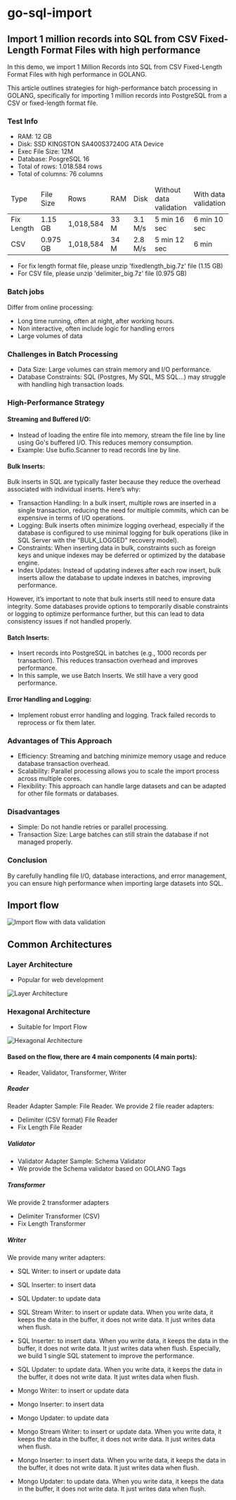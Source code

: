 # go-sql-import

## Import 1 million records into SQL from CSV Fixed-Length Format Files with high performance
In this demo, we import 1 Million Records into SQL from CSV Fixed-Length Format Files with high performance in GOLANG.

This article outlines strategies for high-performance batch processing in GOLANG, specifically for importing 1 million records into PostgreSQL from a CSV or fixed-length format file.

### Test Info
- RAM: 12 GB
- Disk: SSD KINGSTON SA400S37240G ATA Device
- Exec File Size: 12M
- Database: PosgreSQL 16
- Total of rows: 1.018.584 rows
- Total of columns: 76 columns

<table><thead><tr>
<td>Type</td>
<td>File Size</td>
<td>Rows</td>
<td>RAM</td>
<td>Disk</td>
<td>Without data validation</td>
<td>With data validation</td>
</tr></thead><tbody>

<tr>
<td>Fix Length</td>
<td>1.15 GB</td>
<td>1,018,584</td>
<td>33 M</td>
<td>3.1 M/s</td>
<td>5 min 16 sec</td>
<td>6 min 10 sec</td>
</tr>

<tr>
<td>CSV</td>
<td>0.975 GB</td>
<td>1,018,584</td>
<td>34 M</td>
<td>2.8 M/s</td>
<td>5 min 12 sec</td>
<td>6 min</td>
</tr>

</tbody></table>

- For fix length format file, please unzip 'fixedlength_big.7z' file (1.15 GB)
- For CSV file, please unzip 'delimiter_big.7z' file (0.975 GB)

### Batch jobs
Differ from online processing:
- Long time running, often at night, after working hours.
- Non interactive, often include logic for handling errors
- Large volumes of data

### Challenges in Batch Processing
- Data Size: Large volumes can strain memory and I/O performance.
- Database Constraints: SQL (Postgres, My SQL, MS SQL...) may struggle with handling high transaction loads.
### High-Performance Strategy
#### Streaming and Buffered I/O:
- Instead of loading the entire file into memory, stream the file line by line using Go's buffered I/O. This reduces memory consumption.
- Example: Use bufio.Scanner to read records line by line.
#### Bulk Inserts:
Bulk inserts in SQL are typically faster because they reduce the overhead associated with individual inserts. Here’s why:
- Transaction Handling: In a bulk insert, multiple rows are inserted in a single transaction, reducing the need for multiple commits, which can be expensive in terms of I/O operations.
- Logging: Bulk inserts often minimize logging overhead, especially if the database is configured to use minimal logging for bulk operations (like in SQL Server with the "BULK_LOGGED" recovery model).
- Constraints: When inserting data in bulk, constraints such as foreign keys and unique indexes may be deferred or optimized by the database engine.
- Index Updates: Instead of updating indexes after each row insert, bulk inserts allow the database to update indexes in batches, improving performance.

However, it’s important to note that bulk inserts still need to ensure data integrity. Some databases provide options to temporarily disable constraints or logging to optimize performance further, but this can lead to data consistency issues if not handled properly.

#### Batch Inserts:
- Insert records into PostgreSQL in batches (e.g., 1000 records per transaction). This reduces transaction overhead and improves performance.
- In this sample, we use Batch Inserts. We still have a very good performance.
#### Error Handling and Logging:
- Implement robust error handling and logging. Track failed records to reprocess or fix them later.

### Advantages of This Approach
- Efficiency: Streaming and batching minimize memory usage and reduce database transaction overhead.
- Scalability: Parallel processing allows you to scale the import process across multiple cores.
- Flexibility: This approach can handle large datasets and can be adapted for other file formats or databases.
### Disadvantages
- Simple: Do not handle retries or parallel processing.
- Transaction Size: Large batches can still strain the database if not managed properly.

### Conclusion
By carefully handling file I/O, database interactions, and error management, you can ensure high performance when importing large datasets into SQL.

## Import flow
![Import flow with data validation](https://cdn-images-1.medium.com/max/800/1*Y4QUN6QnfmJgaKigcNHbQA.png)

## Common Architectures
### Layer Architecture
- Popular for web development

![Layer Architecture](https://cdn-images-1.medium.com/max/800/1*JDYTlK00yg0IlUjZ9-sp7Q.png)

### Hexagonal Architecture
- Suitable for Import Flow

![Hexagonal Architecture](https://cdn-images-1.medium.com/max/800/1*nMu5_jZJ1omzIB5VK5Lh-w.png)

#### Based on the flow, there are 4 main components (4 main ports):
- Reader, Validator, Transformer, Writer
##### Reader
Reader Adapter Sample: File Reader. We provide 2 file reader adapters:
- Delimiter (CSV format) File Reader
- Fix Length File Reader
##### Validator
- Validator Adapter Sample: Schema Validator
- We provide the Schema validator based on GOLANG Tags
##### Transformer
We provide 2 transformer adapters
- Delimiter Transformer (CSV)
- Fix Length Transformer
##### Writer
We provide many writer adapters:
- SQL Writer: to insert or update data
- SQL Inserter: to insert data
- SQL Updater: to update data

- SQL Stream Writer: to insert or update data. When you write data, it keeps the data in the buffer, it does not write data. It just writes data when flush.
- SQL Inserter: to insert data. When you write data, it keeps the data in the buffer, it does not write data. It just writes data when flush. Especially, we build 1 single SQL statement to improve the performance.
- SQL Updater: to update data. When you write data, it keeps the data in the buffer, it does not write data. It just writes data when flush.

- Mongo Writer: to insert or update data
- Mongo Inserter: to insert data
- Mongo Updater: to update data

- Mongo Stream Writer: to insert or update data. When you write data, it keeps the data in the buffer, it does not write data. It just writes data when flush.
- Mongo Inserter: to insert data. When you write data, it keeps the data in the buffer, it does not write data. It just writes data when flush.
- Mongo Updater: to update data. When you write data, it keeps the data in the buffer, it does not write data. It just writes data when flush.